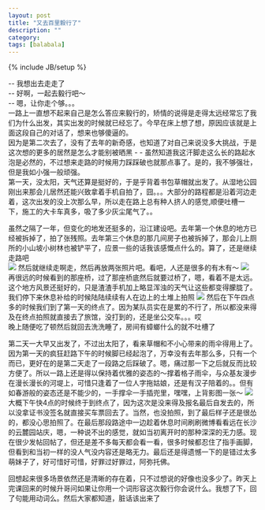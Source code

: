 ```yaml
---
layout: post
title: "又去百里毅行了"
description: ""
category: 
tags: [balabala]
---
```

{% include JB/setup %}


-- 我想出去走走了  
-- 好啊，一起去毅行吧～     
-- 嗯，让你走个够。。。  
一路上一直想不起来自己是怎么答应来毅行的，矫情的说得是走得太远经常忘了我们为什么出发，其实出发的时候就已经忘了。今早在床上想了想，原因应该就是上面这段自己的对话了，想来也够傻逼的。  
因为是第二次去了，没有了去年的新奇感，也知道了对自己来说没多大挑战，于是这次想的更多的居然是怎么才能别被晒黑 - - 虽然知道我这汗脚走这么长的路起水泡是必然的，不过想来走路的时候用力踩踩破也就那点事了。是的，我不够强壮，但是我如小强一般顽强。  
第一天，没太阳，天气还算是挺好的，于是乎背着书包草帽就出发了。从湿地公园刚出来那会儿居然还能兴致拿着手机自拍了，囧。。。大部分的路程都是沿着河边走着，这次出发的没上次那么早，所以走在路上总有种人挤人的感觉,顺便吐槽一下，施工的大卡车真多，吸了多少灰尘尾气了。。  

虽然之隔了一年，但变化的地发还挺多的，沿江建设吧。去年第一个休息的地方已经被拆掉了，拍了张残照。去年第三个休息的那几间房子也被拆掉了，那会儿上厕所的小山坡小树林也被铲平了，应景一些的话我该感慨点什么的。算了，还是继续走路吧  
![](http://m3.img.libdd.com/farm5/2013/0416/11/FD5C6874DBEDB41644DD9B1C011D674ECA8FFB4B02C55_1280_720.jpg)
然后就继续走啊走，然后再放两张照片吧。看吧，人还是很多的有木有～
![](http://m3.img.libdd.com/farm4/2013/0416/10/42952461B9CB0DD754CEBAAC7B42D968689548AB83B81_1280_720.jpg)
再很远的时候看到的那座桥，过了那座桥底然后就要过桥了，嗯，看着不是太远。这个地方风景还挺好的，只是渣渣手机加上略显浑浊的天气让这些都变得朦胧了。我们停下来休息补给的时候陆陆续续有人在边上的土堆上拍照
![](http://m2.img.libdd.com/farm4/2013/0416/10/BA0346FF95104AB2F538C84129415A551EEDAEEBE17AD_1280_720.jpg)
然后在下午四点多的时候我们到了第一天的终点了。因为某队员实在是累的不行了，所以都没来得及在终点拍照就直接去了旅馆，没打到的，还是坐公交车。。。哎  
晚上随便吃了顿然后就回去洗洗睡了，房间有蟑螂什么的就不吐槽了  


第二天一大早又出发了，不过出太阳了，看来草帽和不小心带来的雨伞得用上了。 
因为第一天的疯狂赶路下午的时候脚已经起泡了，万幸没有去年那么多，只有一个而已，更好在的是第二天走了一段路之后踩破了。嗯，痛过那一下之后就反而比较方便了。所以一路上还是得以保持着优雅的姿态的～撑着格子雨伞，与众基友漫步在漫长漫长的河堤上，可惜只逢着了一位人字拖姑娘，还是有汉子陪着的。。但有如春游般的姿态还是不能少的，一手撑伞一手插兜里，嘿嘿，上背影图一张～
![](http://m3.img.libdd.com/farm5/2013/0417/00/8E7A23E6C9F97B4A0CDC2CAF4CD6045981A3F1391D873_1280_1707.jpg)
大概下午快4点的时候终于到终点了，因为这次是没来得及报名最后自发去的，所以没拿证书没签名就直接买车票回去了。当然，也没拍照，到了最后样子还是很怂的，都没心思拍照了。在最后那段路途中一边趁着休息时间刷刷微博看看远在长沙的云麓园站庆，嗯，一种说不出的感觉，就如当初离开时的那种深深的无力感。现在很少发帖回帖了，但还是差不多每天都会看一看，很多时候都忍住了指手画脚，但看到和当初一样的没人气没内容还是略无力。最后还是得遗憾一下的是错过太多萌妹子了，好可惜好可惜，好罪过好罪过，阿弥托佛。  

回想起来很多场景依然还是清晰的存在着，只不过想说的好像也没多少了。昨天上完课回来的时候升哥问如果让你用一个词形容这次毅行你会说什么。我想了下，回了句能用动词么。然后大家都知道，脏话该出来了